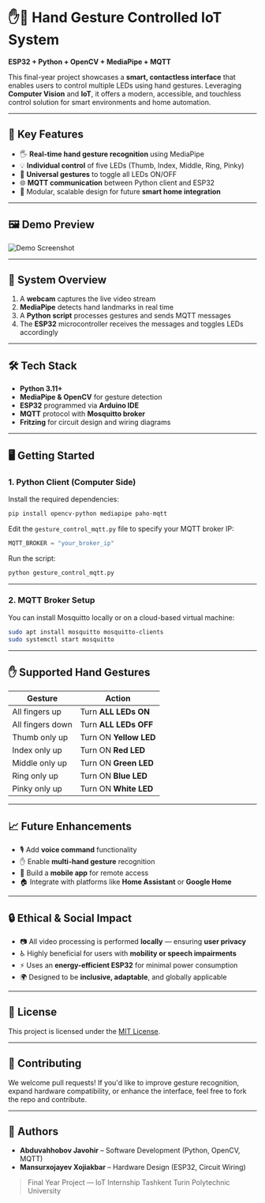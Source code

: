# ✋🤖 Hand Gesture Controlled IoT System

**ESP32 + Python + OpenCV + MediaPipe + MQTT**

This final-year project showcases a **smart, contactless interface** that enables users to control multiple LEDs using hand gestures. Leveraging **Computer Vision** and **IoT**, it offers a modern, accessible, and touchless control solution for smart environments and home automation.

---

## 🚀 Key Features

* 🖐️ **Real-time hand gesture recognition** using MediaPipe
* 💡 **Individual control** of five LEDs (Thumb, Index, Middle, Ring, Pinky)
* 🔄 **Universal gestures** to toggle all LEDs ON/OFF
* 🌐 **MQTT communication** between Python client and ESP32
* 🧱 Modular, scalable design for future **smart home integration**

---

## 🖼️ Demo Preview

![Demo Screenshot](https://github.com/user-attachments/assets/a1754ec2-0746-4499-9113-327430af8fe0)

---

## 🧠 System Overview

1. A **webcam** captures the live video stream
2. **MediaPipe** detects hand landmarks in real time
3. A **Python script** processes gestures and sends MQTT messages
4. The **ESP32** microcontroller receives the messages and toggles LEDs accordingly

---

## 🛠️ Tech Stack

* **Python 3.11+**
* **MediaPipe & OpenCV** for gesture detection
* **ESP32** programmed via **Arduino IDE**
* **MQTT** protocol with **Mosquitto broker**
* **Fritzing** for circuit design and wiring diagrams

---

## 🖥️ Getting Started

### 1. Python Client (Computer Side)

Install the required dependencies:

```bash
pip install opencv-python mediapipe paho-mqtt
```

Edit the `gesture_control_mqtt.py` file to specify your MQTT broker IP:

```python
MQTT_BROKER = "your_broker_ip"
```

Run the script:

```bash
python gesture_control_mqtt.py
```

---

### 2. MQTT Broker Setup

You can install Mosquitto locally or on a cloud-based virtual machine:

```bash
sudo apt install mosquitto mosquitto-clients
sudo systemctl start mosquitto
```

---

## ✋ Supported Hand Gestures

| Gesture          | Action                 |
| ---------------- | ---------------------- |
| All fingers up   | Turn **ALL LEDs ON**   |
| All fingers down | Turn **ALL LEDs OFF**  |
| Thumb only up    | Turn ON **Yellow LED** |
| Index only up    | Turn ON **Red LED**    |
| Middle only up   | Turn ON **Green LED**  |
| Ring only up     | Turn ON **Blue LED**   |
| Pinky only up    | Turn ON **White LED**  |

---

## 📈 Future Enhancements

* 🎙️ Add **voice command** functionality
* ✋ Enable **multi-hand gesture** recognition
* 📱 Build a **mobile app** for remote access
* 🏠 Integrate with platforms like **Home Assistant** or **Google Home**

---

## 🔒 Ethical & Social Impact

* 📷 All video processing is performed **locally** — ensuring **user privacy**
* ♿ Highly beneficial for users with **mobility or speech impairments**
* ⚡ Uses an **energy-efficient ESP32** for minimal power consumption
* 🌍 Designed to be **inclusive, adaptable**, and globally applicable

---

## 🧾 License

This project is licensed under the [MIT License](LICENSE).

---

## 🤝 Contributing

We welcome pull requests!
If you'd like to improve gesture recognition, expand hardware compatibility, or enhance the interface, feel free to fork the repo and contribute.

---

## 👥 Authors

* **Abduvahhobov Javohir** – Software Development (Python, OpenCV, MQTT)
* **Mansurxojayev Xojiakbar** – Hardware Design (ESP32, Circuit Wiring)

> Final Year Project — IoT Internship
> Tashkent Turin Polytechnic University

